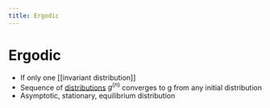 ```yaml
---
title: Ergodic
---
```


# Ergodic
- If only one [[invariant distribution]]
- Sequence of [distributions](Distributions.md) $g^{(n)}$ converges to g from any initial distribution
- Asymptotic, stationary, equilibrium distribution


























































































